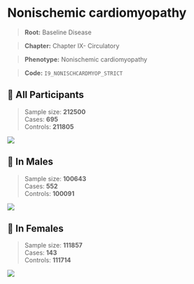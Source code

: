 # Nonischemic cardiomyopathy

> **Root:** Baseline Disease  

> **Chapter:** Chapter IX- Circulatory  

> **Phenotype:** Nonischemic cardiomyopathy  

> **Code:** `I9_NONISCHCARDMYOP_STRICT`

## 🧪 All Participants  
> Sample size: **212500**  
> Cases: **695**  
> Controls: **211805**
<img src="/Disease/Figures/ALL/Baseline/I9_NONISCHCARDMYOP_STRICT.png"/>
<CsvTable src="/Disease_Data/ALL/Baseline/LG_I9_NONISCHCARDMYOP_STRICT.csv" label="🔍 View full results" />

## 👨 In Males  
> Sample size: **100643**  
> Cases: **552**  
> Controls: **100091**
<img src="/Disease/Figures/Male/Baseline/I9_NONISCHCARDMYOP_STRICT.png"/>
<CsvTable src="/Disease_Data/Male/Baseline/LG_I9_NONISCHCARDMYOP_STRICT.csv" label="🔍 View full results" />

## 👩 In Females  
> Sample size: **111857**  
> Cases: **143**  
> Controls: **111714**
<img src="/Disease/Figures/Female/Baseline/I9_NONISCHCARDMYOP_STRICT.png"/>
<CsvTable src="/Disease_Data/Female/Baseline/LG_I9_NONISCHCARDMYOP_STRICT.csv" label="🔍 View full results" />
